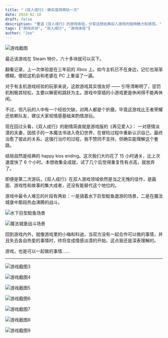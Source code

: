 ```yaml
---
title: "《双人成行》：确实值得再玩一次"
date: 2024-02-10
draft: false
description: "重温《双人成行》的游戏体验，分享这款经典双人游戏的独特魅力和感悟。"
tags: ["游戏评测", "双人成行", "游戏体验"]
author: "Joe"
---
```


![游戏截图](/images/posts/it-takes-two-review/image.png)

最近该游戏在 Steam 特价，六十多块就可以买下。

翻看记录，上一次体验是在三年前的 Xbox 上。如今主机已不在身边，记忆也渐渐模糊，便趁这机会和老婆在 PC 上重温了一遍。

对于有主机游戏经验的玩家来说，这款游戏其实很友好 —— 引导清晰明了，惩罚机制极其轻松，主要以解密和跳跃为主。游戏中穿插的小游戏更是休闲得不能再休闲。

不过，但凡玩的人中有一个经验欠缺，对两人都是个折磨，毕竟这游戏比王者荣耀还依赖队友，建议大家视情感基础来酌情游玩。

现在回过头看，《双人成行》的剧情简直就是游戏版的《再见爱人》： 一对感情淡漠的夫妻，因孩子的一本魔法书进入奇幻世界，在冒险过程中重新认识自己，最终治愈了彼此的关系。这强行治疗的过程，我不赞同不支持，但确实能理解这个套路。

结局自然是经典的 happy kiss ending。这次我们大约花了 15 小时通关，比上次速度快了 6 个小时。本想收集全成就，试了几个后觉得重复性有点高，就放弃了。

即便是第二次游玩，《双人成行》在双人游戏领域依然是当之无愧的佳作，是画面、游戏性和故事的集大成者，还没有能替代这个地位的。

游戏中最令人难忘的片段有两处：一是骑着水下巨型鲶鱼遨游的场景，二是在魔法城堡中那段热血沸腾的战斗。

![水下巨型鲶鱼场景](/images/posts/it-takes-two-review/image-1.png)

![魔法城堡战斗场景](/images/posts/it-takes-two-review/image-2.png)

回到游戏内外，就像游戏里的小梅和科迪，当双方没有一起合作可以做的事情，并且失去各自热爱的事情时，终将变成情感淡漠的开始，这点我还是深表理解的。

游戏，也是可以一起做的事情……

---

![游戏截图3](/images/posts/it-takes-two-review/image-3.png)

![游戏截图4](/images/posts/it-takes-two-review/image-4.png)

![游戏截图5](/images/posts/it-takes-two-review/image-5.png)

![游戏截图6](/images/posts/it-takes-two-review/image-6.png)

![游戏截图7](/images/posts/it-takes-two-review/image-7.png)

![游戏截图8](/images/posts/it-takes-two-review/image-8.png)

![游戏截图9](/images/posts/it-takes-two-review/image-9.png)